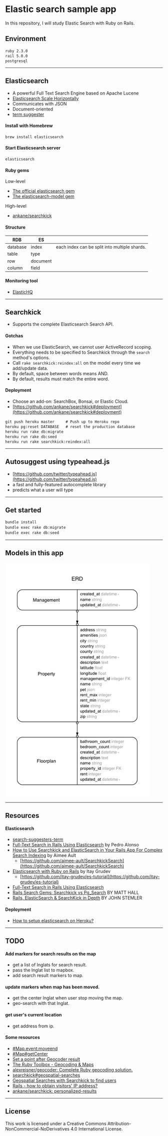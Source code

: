 Elastic search sample app
===========

In this repository, I will study Elastic Search with Ruby on Rails.


## Environment

```
ruby 2.3.0
rail 5.0.0
postgresql
```


---


## Elasticsearch
- A powerful Full Text Search Engine based on Apache Lucene
- [Elasticsearch Scale Horizontally](https://www.elastic.co/guide/en/elasticsearch/guide/current/_scale_horizontally.html)
- Communicates with JSON
- Document-oriented
- [term suggester](https://www.elastic.co/guide/en/elasticsearch/reference/current/search-suggesters-term.html)

#### Install with Homebrew

```
brew install elasticsearch
```

#### Start Elasticsearch server

```
elasticsearch
```

#### Ruby gems

Low-level

- [The official elasticsearch  gem](https://github.com/elastic/elasticsearch-ruby)
- [The elasticsearch-model  gem](https://github.com/elastic/elasticsearch-rails/tree/master/elasticsearch-model)

High-level

- [ankane/searchkick](https://github.com/ankane/searchkick)

#### Structure

| RDB      | ES      ||
|---|---|---|
| database |  index  | each index can be split into multiple shards. |
| table    |  type   ||
| row      | document||
| column   |  field  ||


#### Monitoring tool
- [ElasticHQ](http://www.elastichq.org/index.html)


---


## Searchkick
- Supports the complete Elasticsearch Search API.

#### Gotchas
- When we use ElasticSearch, we cannot user ActiveRecord scoping.
- Everything needs to be specified to Searchkick through the `search` method's options.
- Call `rake searchkick:reindex:all` on the model every time we add/update data.
- By default, space between words means AND.
- By default, results must match the entire word.

#### Deployment

- Choose an add-on: SearchBox, Bonsai, or Elastic Cloud.
- [https://github.com/ankane/searchkick#deployment](https://github.com/ankane/searchkick#deployment)

```
git push heroku master     # Push up to Heroku repo
heroku pg:reset DATABASE   # reset the production database
heroku run rake db:migrate
heroku run rake db:seed
heroku run rake searchkick:reindex:all
```

---


## Autosuggest using typeahead.js
- [https://github.com/twitter/typeahead.js](https://github.com/twitter/typeahead.js)
- a fast and fully-featured autocomplete library
- predicts what a user will type


---


## Get started

```bash
bundle install
bundle exec rake db:migrate
bundle exec rake db:seed
```

---


## Models in this app

![](erd/erd.jpg)


---



## Resources

#### Elasticsearch
- [search-suggesters-term](https://www.elastic.co/guide/en/elasticsearch/reference/current/search-suggesters-term.html)
- [Full-Text Search in Rails Using Elasticsearch](https://code.tutsplus.com/articles/full-text-search-in-rails-using-elasticsearch--cms-22920) by Pedro Alonso
- [How to Use Searchkick and ElasticSearch in Your Rails App For Complex Search Indexing](http://aimeeault.com/2016/02/05/how-to-use-searchkick-and-elasticsearch-in-your-rails-app-for-complex-search-indexing/) by Aimee Ault
  + [https://github.com/aimee-ault/SearchkickSearch](https://github.com/aimee-ault/SearchkickSearch)
- [Elasticsearch with Ruby on Rails](http://tutorials.pluralsight.com/ruby-ruby-on-rails/elasticsearch-with-ruby-on-rails)
 by Itay Grudev
  + [https://github.com/itay-grudev/es-tutorial](https://github.com/itay-grudev/es-tutorial)
- [Full-Text Search in Rails Using Elasticsearch](https://code.tutsplus.com/articles/full-text-search-in-rails-using-elasticsearch--cms-22920)
- [Rails Search Gems: Searchkick vs Pg_Search](http://www.webascender.com/Blog/ID/713/Rails-Search-Gems-Searchkick-vs-Pg_Search#.WAuIc5MrLdR) BY MATT HALL
- [Rails, ElasticSearch & SearchKick in Depth](http://www.webascender.com/Blog/ID/752/Rails-ElasticSearch-SearchKick-in-Depth#.WAuIW5MrLdR) BY JOHN STEMLER


#### Deployment
- [How to setup elasticsearch on Heroku?](http://stackoverflow.com/a/38657992/3837223)


---


## TODO

#### Add markers for search results on the map
- get a list of lnglats for search result.
- pass the lnglat list to mapbox.
- add search result markers to map.

#### update markers when map has been moved.
- get the center lnglat when user stop moving the map.
- geo-search with that lnglat.

#### get user's current location
- get address from ip.


#### Some resources
- [#Map.event:moveend](https://www.mapbox.com/mapbox-gl-js/api/#Map.event:moveend)
- [#Map#getCenter](https://www.mapbox.com/mapbox-gl-js/api/#Map#getCenter)
- [Set a point after Geocoder result](https://www.mapbox.com/mapbox-gl-js/example/point-from-geocoder-result/)
- [The Ruby Toolbox - Geocoding & Maps](https://www.ruby-toolbox.com/categories/geocoding___maps)
- [alexreisner/geocoder: Complete Ruby geocoding solution.](https://github.com/alexreisner/geocoder)
- [searchkick#geospatial-searches](https://github.com/ankane/searchkick#geospatial-searches)
- [Geospatial Searches with Searchkick to find users](http://stackoverflow.com/a/22331111/3837223)
- [Rails - how to obtain visitors' IP address?](http://stackoverflow.com/questions/19317255/rails-how-to-obtain-visitors-ip-address)
- [ankane/searchkick: personalized-results](https://github.com/ankane/searchkick#personalized-results)


---


## License

This work is licensed under a Creative Commons Attribution-NonCommercial-NoDerivatives 4.0 International License.
